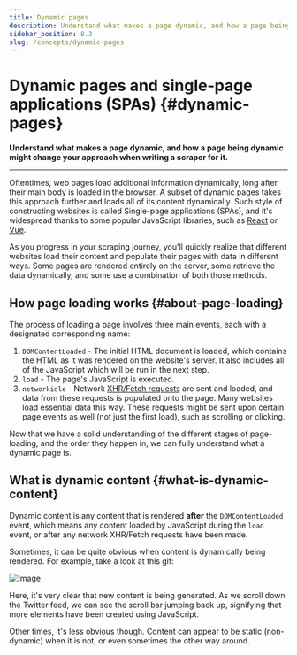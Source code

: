 ```yaml
---
title: Dynamic pages
description: Understand what makes a page dynamic, and how a page being dynamic might change your approach when writing a scraper for it.
sidebar_position: 8.3
slug: /concepts/dynamic-pages
---
```


# Dynamic pages and single-page applications (SPAs) {#dynamic-pages}

**Understand what makes a page dynamic, and how a page being dynamic might change your approach when writing a scraper for it.**

---

Oftentimes, web pages load additional information dynamically, long after their main body is loaded in the browser. A subset of dynamic pages takes this approach further and loads all of its content dynamically. Such style of constructing websites is called Single-page applications (SPAs), and it's widespread thanks to some popular JavaScript libraries, such as [React](https://reactjs.org/) or [Vue](https://vuejs.org/).

As you progress in your scraping journey, you'll quickly realize that different websites load their content and populate their pages with data in different ways. Some pages are rendered entirely on the server, some retrieve the data dynamically, and some use a combination of both those methods.

## How page loading works {#about-page-loading}

The process of loading a page involves three main events, each with a designated corresponding name:

1. `DOMContentLoaded` - The initial HTML document is loaded, which contains the HTML as it was rendered on the website's server. It also includes all of the JavaScript which will be run in the next step.
2. `load` - The page's JavaScript is executed.
3. `networkidle` - Network [XHR/Fetch requests](https://developer.mozilla.org/en-US/docs/Web/API/XMLHttpRequest) are sent and loaded, and data from these requests is populated onto the page. Many websites load essential data this way. These requests might be sent upon certain page events as well (not just the first load), such as scrolling or clicking.

Now that we have a solid understanding of the different stages of page-loading, and the order they happen in, we can fully understand what a dynamic page is.

## What is dynamic content {#what-is-dynamic-content}

Dynamic content is any content that is rendered **after** the `DOMContentLoaded` event, which means any content loaded by JavaScript during the `load` event, or after any network XHR/Fetch requests have been made.

Sometimes, it can be quite obvious when content is dynamically being rendered. For example, take a look at this gif:

<!-- This image comes from this blog post https://blog.apify.com/what-is-a-dynamic-page/ -->
<!-- It is pretty large, so it doesn't make sense to upload it a second time here -->

![Image](https://blog.apify.com/content/images/2022/02/dynamicLoading-1--1--2.gif)

Here, it's very clear that new content is being generated. As we scroll down the Twitter feed, we can see the scroll bar jumping back up, signifying that more elements have been created using JavaScript.

Other times, it's less obvious though. Content can appear to be static (non-dynamic) when it is not, or even sometimes the other way around.
